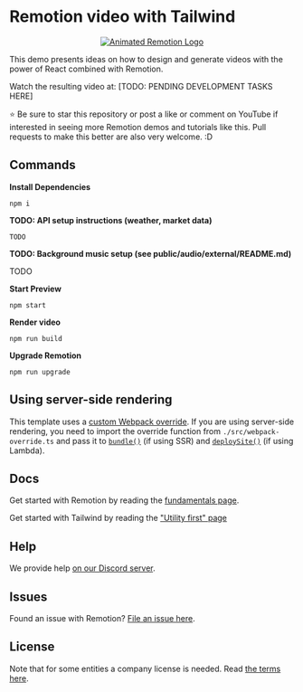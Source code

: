# Remotion video with Tailwind

<p align="center">
  <a href="https://github.com/remotion-dev/logo">
    <picture>
      <source media="(prefers-color-scheme: dark)" srcset="https://github.com/remotion-dev/logo/raw/main/animated-logo-banner-dark.gif">
      <img alt="Animated Remotion Logo" src="https://github.com/remotion-dev/logo/raw/main/animated-logo-banner-light.gif">
    </picture>
  </a>
</p>

This demo presents ideas on how to design and generate videos with the power of React combined with Remotion.

Watch the resulting video at:
[TODO: PENDING DEVELOPMENT TASKS HERE]

⭐️ Be sure to star this repository or post a like or comment on YouTube if interested in seeing more Remotion demos and tutorials like this. Pull requests to make this better are also very welcome. :D

## Commands

**Install Dependencies**

```console
npm i
```

**TODO: API setup instructions (weather, market data)**

```console
TODO
```

**TODO: Background music setup (see public/audio/external/README.md)**

TODO

**Start Preview**

```console
npm start
```

**Render video**

```console
npm run build
```

**Upgrade Remotion**

```console
npm run upgrade
```

## Using server-side rendering

This template uses a [custom Webpack override](https://www.remotion.dev/docs/webpack). If you are using server-side rendering, you need to import the override function from `./src/webpack-override.ts` and pass it to [`bundle()`](https://www.remotion.dev/docs/bundle) (if using SSR) and [`deploySite()`](https://www.remotion.dev/docs/lambda/deploysite) (if using Lambda).

## Docs

Get started with Remotion by reading the [fundamentals page](https://www.remotion.dev/docs/the-fundamentals).

Get started with Tailwind by reading the ["Utility first" page](https://tailwindcss.com/docs/utility-first)

## Help

We provide help [on our Discord server](https://remotion.dev/discord).

## Issues

Found an issue with Remotion? [File an issue here](https://github.com/remotion-dev/remotion/issues/new).

## License

Note that for some entities a company license is needed. Read [the terms here](https://github.com/remotion-dev/remotion/blob/main/LICENSE.md).
